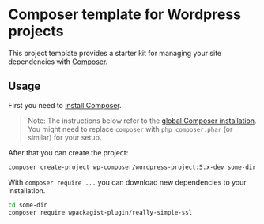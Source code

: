 # Composer template for Wordpress projects

This project template provides a starter kit for managing your site
dependencies with [Composer](https://getcomposer.org/).

## Usage

First you need to [install Composer](https://getcomposer.org/doc/00-intro.md#installation-linux-unix-osx).

> Note: The instructions below refer to the [global Composer installation](https://getcomposer.org/doc/00-intro.md#globally).
You might need to replace `composer` with `php composer.phar` (or similar)
for your setup.

After that you can create the project:

``` bash
composer create-project wp-composer/wordpress-project:5.x-dev some-dir --no-interaction
```

With `composer require ...` you can download new dependencies to your
installation.

``` bash
cd some-dir
composer require wpackagist-plugin/really-simple-ssl
```

